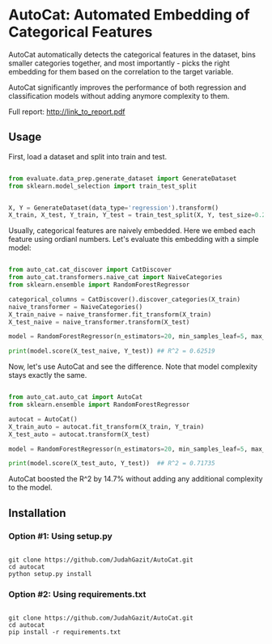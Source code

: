 # AutoCat: Automated Embedding of Categorical Features

AutoCat automatically detects the categorical features in the dataset, bins smaller categories together, 
and most importantly - picks the right embedding for them based on the correlation to the target variable.

AutoCat significantly improves the performance of both regression and classification models without adding anymore complexity
to them.

Full report:
http://link_to_report.pdf

## Usage

First, load a dataset and split into train and test.

```python

from evaluate.data_prep.generate_dataset import GenerateDataset
from sklearn.model_selection import train_test_split 


X, Y = GenerateDataset(data_type='regression').transform()
X_train, X_test, Y_train, Y_test = train_test_split(X, Y, test_size=0.2)

```

Usually, categorical features are naively embedded. Here we embed each feature using ordianl numbers.
Let's evaluate this embedding with a simple model:

```python

from auto_cat.cat_discover import CatDiscover
from auto_cat.transformers.naive_cat import NaiveCategories
from sklearn.ensemble import RandomForestRegressor

categorical_columns = CatDiscover().discover_categories(X_train)
naive_transformer = NaiveCategories()
X_train_naive = naive_transformer.fit_transform(X_train)
X_test_naive = naive_transformer.transform(X_test)

model = RandomForestRegressor(n_estimators=20, min_samples_leaf=5, max_depth=10).fit(X_train_naive, Y_train)

print(model.score(X_test_naive, Y_test)) ## R^2 = 0.62519

```

Now, let's use AutoCat and see the difference. Note that model complexity stays exactly the same.

```python

from auto_cat.auto_cat import AutoCat
from sklearn.ensemble import RandomForestRegressor

autocat = AutoCat()
X_train_auto = autocat.fit_transform(X_train, Y_train)
X_test_auto = autocat.transform(X_test)

model = RandomForestRegressor(n_estimators=20, min_samples_leaf=5, max_depth=10).fit(X_train_auto, Y_train)

print(model.score(X_test_auto, Y_test))  ## R^2 = 0.71735

```
AutoCat boosted the R^2 by 14.7% without adding any additional complexity to the model.

## Installation

### Option #1: Using setup.py
```shell

git clone https://github.com/JudahGazit/AutoCat.git
cd autocat
python setup.py install

```

### Option #2: Using requirements.txt
```shell

git clone https://github.com/JudahGazit/AutoCat.git
cd autocat
pip install -r requirements.txt

```